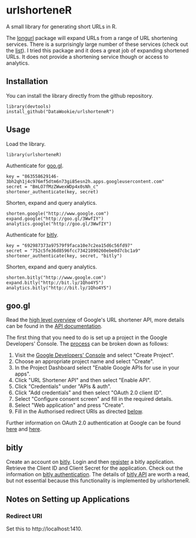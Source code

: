 # urlshorteneR

A small library for generating short URLs in R.

The [longurl](https://cran.r-project.org/web/packages/longurl/) package will expand URLs from a range of URL shortening services. There is a surprisingly large number of these services (check out the [list](http://api.longurl.org/v2/services)). I tried this package and it does a great job of expanding shortened URLs. It does not provide a shortening service though or access to analytics.

Installation
---

You can install the library directly from the github repository.

    library(devtools)
    install_github("DataWookie/urlshorteneR")

Usage
---

Load the library.

    library(urlshorteneR)

Authenticate for [goo.gl](https://goo.gl/).

    key = "863558629146-3bh2qh1j4c976mf5dtm6n73gi85esn2h.apps.googleusercontent.com"
    secret = "BmLO7fMzZWwexWDp4x0sNh_c"
    shortener_authenticate(key, secret)

Shorten, expand and query analytics.

    shorten.google("http://www.google.com")
    expand.google("http://goo.gl/3WwfIY")
    analytics.google("http://goo.gl/3WwfIY")

Authenticate for [bitly](https://bitly.com/).

    key = "692987373a97579f9faca10e7c2ea15d6c56fd97"
    secret = "752c5fe36d8596fcc73421090260ebe0d7cbc1a9"
    shortener_authenticate(key, secret, "bitly")

Shorten, expand and query analytics.

    shorten.bitly("http://www.google.com")
    expand.bitly("http://bit.ly/1Qho4Y5")
    analytics.bitly("http://bit.ly/1Qho4Y5")

goo.gl
---

Read the [high level overview](https://developers.google.com/url-shortener/v1/getting_started) of Google's URL shortener API, more details can be found in the [API documentation](https://developers.google.com/url-shortener/v1/).

The first thing that you need to do is set up a project in the Google Developers' Console. The [process](https://developers.google.com/console/help/new/) can be broken down as follows:

1. Visit the [Google Developers' Console](https://console.developers.google.com/project) and select "Create Project".
2. Choose an appropriate project name and select "Create".
3. In the Project Dashboard select "Enable Google APIs for use in your apps".
4. Click "URL Shortener API" and then select "Enable API".
5. Click "Credentials" under "APIs & auth".
6. Click "Add credentials" and then select "OAuth 2.0 client ID".
7. Select "Configure consent screen" and fill in the required details.
8. Select "Web application" and press "Create".
9. Fill in the Authorised redirect URIs as directed [below](#Notes-on-Setting-up-Applications).

Further information on OAuth 2.0 authentication at Google can be found [here](https://developers.google.com/identity/protocols/OpenIDConnect) and [here](https://developers.google.com/identity/protocols/OAuth2InstalledApp).

bitly
---

Create an account on [bitly](https://bitly.com/). Login and then [register](http://dev.bitly.com/my_apps.html) a bitly application. Retrieve the Client ID and Client Secret for the application. Check out the information on [bitly authentication](http://dev.bitly.com/authentication.html). The details of [bitly API](http://dev.bitly.com/get_started.html) are worth a read, but not essential because this functionality is implemented by urlshorteneR.

## Notes on Setting up Applications

### Redirect URI

Set this to http://localhost:1410.